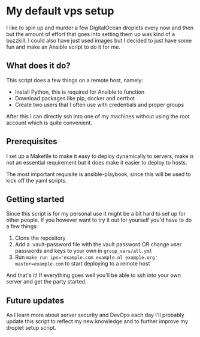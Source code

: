 # My default vps setup

I like to spin up and murder a few DigitalOcean droplets every now and then but the amount of
effort that goes into setting them up was kind of a buzzkill. I could also have just
used images but I decided to just have some fun and make an Ansible script to do it for me.

## What does it do?

This script does a few things on a remote host, namely:
- Install Python, this is required for Ansible to function
- Download packages like pip, docker and certbot
- Create two users that I often use with credentials and proper groups

After this I can directly ssh into one of my machines without using the root account which
is quite convenient. 

## Prerequisites

I set up a Makefile to make it easy to deploy dynamically to servers, make is not an
essential requirement but it does make it easier to deploy to hosts.

The most important requisite is ansible-playbook, since this will be used
to kick off the yaml scripts.

## Getting started

Since this script is for my personal use it might be a bit hard to set up for other people.
If you however want to try it out for yourself you'd have to do a few things:

1. Clone the repository
2. Add a .vault-password file with the vault password OR change user passwords and keys to your own in `group_vars/all.yml`
3. Run `make run ips='example.com example.nl example.org' master=example.com` to start deploying to a remote host

And that's it! If everything goes well you'll be able to ssh into your own server and
get the party started.

## Future updates

As I learn more about server security and DevOps each day I'll probably update this script
to reflect my new knowledge and to further improve my droplet setup script. 